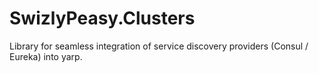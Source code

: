 # SwizlyPeasy.Clusters
Library for seamless integration of service discovery providers (Consul / Eureka) into yarp.

